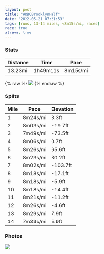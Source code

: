 ```yaml
---
layout: post
title: "#RBCBrooklynHalf"
date: "2022-05-21 07:21:53"
tags: [runs, 13-14 miles, <8m15s/mi, races]
race: true
strava: true
---
```


### Stats

| Distance | Time | Pace |
|----------|------|------|
|13.23mi|1h49m11s|8m15s/mi|

{% raw %}
<img src='https://maps.googleapis.com/maps/api/staticmap?maptype=roadmap&path=enc:cjfwF|vlbMj@KtA@~Cq@jASvC@xDm@vCU|@WhCUnAY`DWXNL`GSX_JfFeFpDyDtBwAbAqC~A_FhDY\yCbB]`@gBdA]\gEvB_ElCc@PqBJw@T]VSb@Ih@Hl@Z\dB?tBq@lAi@Zq@RkBRk@`AaAt@]bAy@lAq@`BiAz@_@tA}@~C}BnGuDvE{CfBw@rGaEvByA^_@t@[hCaBjAvAb@Tv@Lx@CfCc@dFUxDq@nGSbBYvBBfBWzFe@VT`A|DdArCh@dBjAfEr@pCh@dCdBtFj@dCf@|Ah@xBj@zA|@`DNt@JVFf@KZ[Ro@]]]g@oBYgD_AyCg@oAyAcB{@eBo@kCIk@s@kHo@gBKm@q@yA{@iA_DcCmAq@eASuAIuAD}@TuErB}@?iASe@HwB~@eBfAwCrAg@`@wD~A_@JiDDm@NeAl@a@JcAh@eBVqB|@sAbAq@z@kApBs@zBWb@YXaAj@k@Hu@AYFgBz@qAJk@ImBkAg@SsACa@Lo@j@c@l@[zA?n@Nt@Tj@h@t@ZXdAj@jA`@zBnCRLlBl@bALlEF^GvD?hB|@hAlAT`@nBrAd@P^j@r@`@t@|@~AbCbA`CvAfEh@`Ax@t@LTZRfATt@AfAYb@]Ve@Na@Z_BLgBXmAr@uAfAqAb@}@`@yANWn@w@l@e@pAi@r@GvAPrB@fCm@|@e@dCuClAg@dBK`AJ~@\~@Jb@ApBo@f@_@TUN]XSn@`Ah@XZ`@RxARd@hAfAlBtF\rAb@~@dAdAv@b@f@LpA?vCk@r@Cd@a@vBo@`Dm@b@@dEWpDo@bCOvJsA~Iw@nEs@d@?pEk@~@Ev@SzJ_A`D_@nFw@fDU|B_@`ESfJqAf@AlBQh@MfJy@vAUnAAnC[|CO`OyBvAKpHiApBSpE[d@MnHq@~Di@v@AxC_@zJy@zJsAzGo@f@OrAAvCc@nACzDq@lGg@tAWnMuAdDo@`Gc@rIkAdK{@zAQtA]lIy@vD^rc@xGjBRfDr@l@BjE~@hADbHx@nDJ\V|@R|D`@vA`@nDn@dE`@fJ|AxAh@|@lATl@d@nCVnC?r@Q|Fm@rFShAAr@WjBa@fGI`D@`CJn@fFN`AKz@LTPn@rHh@tK&key=AIzaSyC1MId7bFpkLXNAaYhBSTb8jLyiSqzbDtM&size=800x800&markers=color:yellow|label:S|40.66994,-73.96223&markers=color:green|label:F|40.572939999999974,-73.98167'>
{% endraw %}

### Splits

| Mile | Pace | Elevation |
|------|------|-----------|
|1|8m24s/mi|3.3ft|
|2|8m03s/mi|-19.7ft|
|3|7m49s/mi|-73.5ft|
|4|8m06s/mi|0.7ft|
|5|8m26s/mi|65.6ft|
|6|8m23s/mi|30.2ft|
|7|8m02s/mi|-103.7ft|
|8|8m18s/mi|-17.1ft|
|9|8m18s/mi|-5.9ft|
|10|8m18s/mi|-14.4ft|
|11|8m21s/mi|-11.2ft|
|12|8m26s/mi|-4.6ft|
|13|8m29s/mi|7.9ft|
|14|7m33s/mi|5.9ft|

### Photos
<img src='https://dgtzuqphqg23d.cloudfront.net/l2P5r52hYI5Jy5jKSCzF7SfPyEjxCHZy5TbpaSmWPzA-570x768.jpg'>
